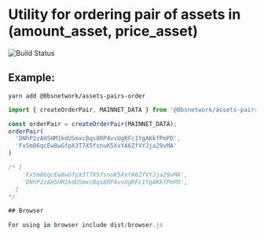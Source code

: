 # Utility for ordering pair of assets in (amount_asset, price_asset)

![Build Status](https://api.travis-ci.org/0bsnetwork/assets-pairs-order.svg?branch=master)

## Example:

```
yarn add @0bsnetwork/assets-pairs-order
```

```javascript
import { createOrderPair, MAINNET_DATA } from '@0bsnetwork/assets-pairs-order'

const orderPair = createOrderPair(MAINNET_DATA);
orderPair(
  'DNhP2zAH5HM1kdUSmxcBqs8RP4vvUgRFc1YgAKkfPmPD',
  'FxSm86qcEw8wGfpX3T7X5fsnuK5XxYA6ZfVYJja29vMA'
)

/* [
    'FxSm86qcEw8wGfpX3T7X5fsnuK5XxYA6ZfVYJja29vMA',
    'DNhP2zAH5HM1kdUSmxcBqs8RP4vvUgRFc1YgAKkfPmPD',
  ]
*/

## Browser

For using in browser include dist/browser.js
```
